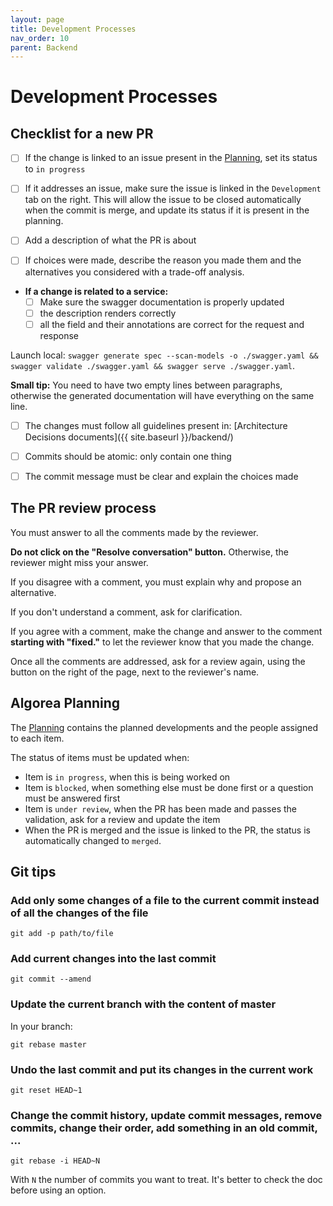 ```yaml
---
layout: page
title: Development Processes
nav_order: 10
parent: Backend
---
```


# Development Processes

## Checklist for a new PR

- [ ] If the change is linked to an issue present in the [Planning](https://github.com/orgs/France-ioi/projects/2),
set its status to `in progress`
- [ ] If it addresses an issue, make sure the issue is linked in the `Development` tab on the right.
This will allow the issue to be closed automatically when the commit is merge,
and update its status if it is present in the planning.
- [ ] Add a description of what the PR is about
- [ ] If choices were made, describe the reason you made them and the alternatives you considered with a trade-off analysis.


- **If a change is related to a service:**
  * [ ] Make sure the swagger documentation is properly updated
  * [ ] the description renders correctly
  * [ ] all the field and their annotations are correct for the request and response

Launch local:
`swagger generate spec --scan-models -o ./swagger.yaml && swagger validate ./swagger.yaml && swagger serve ./swagger.yaml`.

**Small tip:** You need to have two empty lines between paragraphs, otherwise the generated documentation will have everything on the same line.

- [ ] The changes must follow all guidelines present in: [Architecture Decisions documents]({{ site.baseurl }}/backend/)
- [ ] Commits should be atomic: only contain one thing
- [ ] The commit message must be clear and explain the choices made


## The PR review process

You must answer to all the comments made by the reviewer.

**Do not click on the "Resolve conversation" button.** Otherwise, the reviewer might miss your answer.

If you disagree with a comment, you must explain why and propose an alternative.

If you don't understand a comment, ask for clarification.

If you agree with a comment, make the change and answer to the comment **starting with "fixed."** to let the reviewer know that you made the change.

Once all the comments are addressed, ask for a review again, using the button on the right of the page, next to the reviewer's name.



## Algorea Planning

The [Planning](https://github.com/orgs/France-ioi/projects/2) contains the planned developments and the people assigned to each item.

The status of items must be updated when:
- Item is `in progress`, when this is being worked on
- Item is `blocked`, when something else must be done first or a question must be answered first
- Item is `under review`, when the PR has been made and passes the validation, ask for a review and update the item
- When the PR is merged and the issue is linked to the PR, the status is automatically changed to `merged`.


## Git tips

### Add only some changes of a file to the current commit instead of all the changes of the file

`git add -p path/to/file`


### Add current changes into the last commit

`git commit --amend`


### Update the current branch with the content of master

In your branch:

`git rebase master`


### Undo the last commit and put its changes in the current work

`git reset HEAD~1`


### Change the commit history, update commit messages, remove commits, change their order, add something in an old commit, ...

`git rebase -i HEAD~N`

With `N` the number of commits you want to treat.
It's better to check the doc before using an option.

